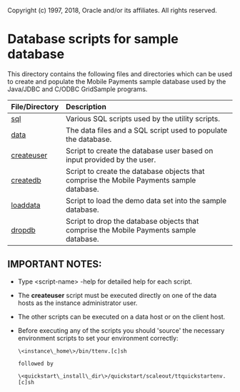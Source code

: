 Copyright (c) 1997, 2018, Oracle and/or its affiliates. All rights reserved.

# Database scripts for sample database

This directory contains the following files and directories which can be used to create and populate the Mobile Payments sample database used by the Java/JDBC and C/ODBC GridSample programs.

| File/Directory | Description |
| :------------- | :---------- |
| [sql](./sql)   | Various SQL scripts used by the utility scripts. |
| [data](./data) | The data files and a SQL script used to populate the database. |
| [createuser](./createuser) | Script to create the database user based on input provided by the user. |
| [createdb](./createdb) | Script to create the database objects that comprise the Mobile Payments sample database. |
| [loaddata](./loaddata) | Script to load the demo data set into the sample database. |
| [dropdb](./dropdb) | Script to drop the database objects that comprise the Mobile Payments sample database. |

## IMPORTANT NOTES:

* Type \<script-name\> -help for detailed help for each script.

* The **createuser** script must be executed directly on one of the data hosts as the instance administrator user.

* The other scripts can be executed on a data host or on the client host.

* Before executing any of the scripts you should 'source' the necessary environment scripts to set your environment correctly:

      \<instance\_home\>/bin/ttenv.[c]sh

      followed by

      \<quickstart\_install\_dir\>/quickstart/scaleout/ttquickstartenv.[c]sh